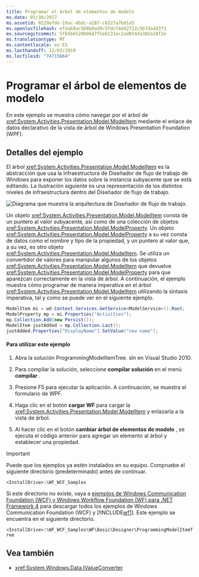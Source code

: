 ```yaml
---
title: Programar el árbol de elementos de modelo
ms.date: 03/30/2017
ms.assetid: 0229efde-19ac-4bdc-a187-c6227a7bd1a5
ms.openlocfilehash: efda69ac568b0ad9c5fdcf4d42722c5b7dadd3f3
ms.sourcegitcommit: 5fb5b6520b06d7f5e6131ec2ad854da302a28f2e
ms.translationtype: MT
ms.contentlocale: es-ES
ms.lasthandoff: 12/03/2019
ms.locfileid: "74715664"
---
```

# <a name="programming-model-item-tree"></a>Programar el árbol de elementos de modelo
En este ejemplo se muestra cómo navegar por el árbol de <xref:System.Activities.Presentation.Model.ModelItem> mediante el enlace de datos declarativo de la vista de árbol de Windows Presentation Foundation (WPF).

## <a name="sample-details"></a>Detalles del ejemplo
 El árbol <xref:System.Activities.Presentation.Model.ModelItem> es la abstracción que usa la infraestructura de Diseñador de flujo de trabajo de Windows para exponer los datos sobre la instancia subyacente que se está editando. La ilustración siguiente es una representación de los distintos niveles de infraestructura dentro del Diseñador de flujo de trabajo.

 ![Diagrama que muestra la arquitectura de Diseñador de flujo de trabajo.](./media/programming-model-item-tree/workflow-designer-architecture.jpg)

 Un objeto <xref:System.Activities.Presentation.Model.ModelItem> consta de un puntero al valor subyacente, así como de una colección de objetos <xref:System.Activities.Presentation.Model.ModelProperty>. Un objeto <xref:System.Activities.Presentation.Model.ModelProperty> a su vez consta de datos como el nombre y tipo de la propiedad, y un puntero al valor que, a su vez, es otro objeto <xref:System.Activities.Presentation.Model.ModelItem>. Se utiliza un convertidor de valores para manipular algunos de los objetos <xref:System.Activities.Presentation.Model.ModelItem> que devuelve <xref:System.Activities.Presentation.Model.ModelProperty> para que aparezcan correctamente en la vista de árbol. A continuación, el ejemplo muestra cómo programar de manera imperativa en el árbol <xref:System.Activities.Presentation.Model.ModelItem> utilizando la sintaxis imperativa, tal y como se puede ver en el siguiente ejemplo.

```csharp
ModelItem mi = wd.Context.Services.GetService<ModelService>().Root;
ModelProperty mp = mi.Properties["Activities"];
mp.Collection.Add(new Persist());
ModelItem justAdded = mp.Collection.Last();
justAdded.Properties["DisplayName"].SetValue("new name");
```

#### <a name="to-use-this-sample"></a>Para utilizar este ejemplo

1. Abra la solución ProgrammingModelItemTree. sln en Visual Studio 2010.

2. Para compilar la solución, seleccione **compilar solución** en el menú **compilar** .

3. Presione F5 para ejecutar la aplicación. A continuación, se muestra el formulario de WPF.

4. Haga clic en el botón **cargar WF** para cargar la <xref:System.Activities.Presentation.Model.ModelItem> y enlazarla a la vista de árbol.

5. Al hacer clic en el botón **cambiar árbol de elementos de modelo** , se ejecuta el código anterior para agregar un elemento al árbol y establecer una propiedad.

> [!IMPORTANT]
> Puede que los ejemplos ya estén instalados en su equipo. Compruebe el siguiente directorio (predeterminado) antes de continuar.  
>   
> `<InstallDrive>:\WF_WCF_Samples`  
>   
> Si este directorio no existe, vaya a [ejemplos de Windows Communication Foundation (WCF) y Windows Workflow Foundation (WF) para .NET Framework 4](https://www.microsoft.com/download/details.aspx?id=21459) para descargar todos los ejemplos de Windows Communication Foundation (WCF) y [!INCLUDE[wf1](../../../../includes/wf1-md.md)]. Este ejemplo se encuentra en el siguiente directorio.  
>   
> `<InstallDrive>:\WF_WCF_Samples\WF\Basic\Designer\ProgrammingModelItemTree`  
  
## <a name="see-also"></a>Vea también

- <xref:System.Windows.Data.IValueConverter>

